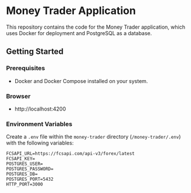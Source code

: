 # Money Trader Application

This repository contains the code for the Money Trader application, which uses Docker for deployment and PostgreSQL as a database.

## Getting Started

### Prerequisites

- Docker and Docker Compose installed on your system.

### Browser
- http://localhost:4200

### Environment Variables

Create a `.env` file within the `money-trader` directory (`/money-trader/.env`) with the following variables:

```plaintext
FCSAPI_URL=https://fcsapi.com/api-v3/forex/latest
FCSAPI_KEY=
POSTGRES_USER=
POSTGRES_PASSWORD=
POSTGRES_DB=
POSTGRES_PORT=5432
HTTP_PORT=3000

